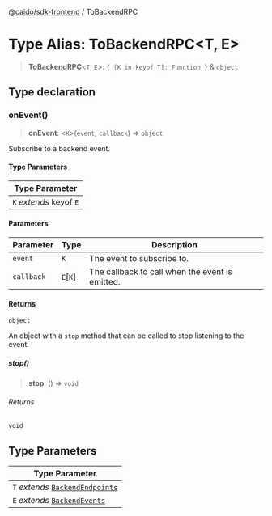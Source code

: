 [@caido/sdk-frontend](../index.md) / ToBackendRPC

# Type Alias: ToBackendRPC\<T, E\>

> **ToBackendRPC**\<`T`, `E`\>: `{ [K in keyof T]: Function }` & `object`

## Type declaration

### onEvent()

> **onEvent**: \<`K`\>(`event`, `callback`) => `object`

Subscribe to a backend event.

#### Type Parameters

| Type Parameter |
| ------ |
| `K` *extends* keyof `E` |

#### Parameters

| Parameter | Type | Description |
| ------ | ------ | ------ |
| `event` | `K` | The event to subscribe to. |
| `callback` | `E`\[`K`\] | The callback to call when the event is emitted. |

#### Returns

`object`

An object with a `stop` method that can be called to stop listening to the event.

##### stop()

> **stop**: () => `void`

###### Returns

`void`

## Type Parameters

| Type Parameter |
| ------ |
| `T` *extends* [`BackendEndpoints`](BackendEndpoints.md) |
| `E` *extends* [`BackendEvents`](BackendEvents.md) |
